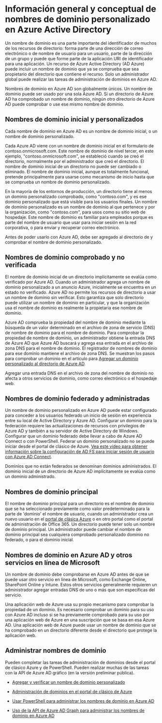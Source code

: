 <properties
    pageTitle="Información general y conceptual de nombres de dominio personalizado en Azure Active Directory | Microsoft Azure"
    description="Se explica el marco conceptual para el uso de nombres de dominio personalizado en Azure Active directory, incluida la federación de inicio de sesión único"
    services="active-directory"
    documentationCenter=""
    authors="jeffsta"
    manager="femila"
    editor=""/>

<tags
    ms.service="active-directory"
    ms.workload="identity"
    ms.tgt_pltfrm="na"
    ms.devlang="na"
    ms.topic="article"
    ms.date="10/04/2016"
    ms.author="curtand;jeffsta"/>

# <a name="conceptual-overview-of-custom-domain-names-in-azure-active-directory"></a>Información general y conceptual de nombres de dominio personalizado en Azure Active Directory

Un nombre de dominio es una parte importante del identificador de muchos de los recursos de directorio: forma parte de una dirección de correo electrónico o de nombre de usuario para un usuario, parte de la dirección de un grupo y puede que forme parte de la aplicación URI de identificador para una aplicación. Un recurso de Azure Active Directory (AD Azure) puede incluir un nombre de dominio que ya se comprueba que sea propietario del directorio que contiene el recurso. Solo un administrador global puede realizar las tareas de administración de dominios en Azure AD.

Nombres de dominio en Azure AD son globalmente únicos. Un nombre de dominio puede ser usado por una sola Azure AD. Si un directorio de Azure AD ha comprobado un nombre de dominio, ningún otro directorio de Azure AD puede comprobar o use ese mismo nombre de dominio.

## <a name="initial-and-custom-domain-names"></a>Nombres de dominio inicial y personalizados

Cada nombre de dominio en Azure AD es un nombre de dominio inicial, o un nombre de dominio personalizado.

Cada Azure AD viene con un nombre de dominio inicial en el formulario de contoso.onmicrosoft.com. Este nombre de dominio de nivel tercer, en este ejemplo, "contoso.onmicrosoft.com", se estableció cuando se creó el directorio, normalmente por el administrador que creó el directorio. El nombre de dominio inicial de un directorio no puede ser cambiado o eliminado. El nombre de dominio inicial, aunque es totalmente funcional, pretende principalmente para usarse como mecanismo de inicio hasta que se comprueba un nombre de dominio personalizado.

En la mayoría de los entornos de producción, un directorio tiene al menos un dominio personalizado comprobado, como "contoso.com", y es ese dominio personalizado que está visible para los usuarios finales. Un nombre de dominio personalizado es un nombre de dominio al que pertenece y por la organización, como "contoso.com", para usos como su sitio web de hospedaje. Este nombre de dominio es familiar para empleados porque es parte del nombre de usuario que usar para iniciar sesión en la red corporativa, o para enviar y recuperar correo electrónico.

Antes de poder usarlo con Azure AD, debe ser agregado al directorio de y comprobar el nombre de dominio personalizado.

## <a name="verified-and-unverified-domain-names"></a>Nombres de dominio comprobado y no verificada

El nombre de dominio inicial de un directorio implícitamente se evalúa como verificado por Azure AD. Cuando un administrador agrega un nombre de dominio personalizado a un anuncio Azure, inicialmente se encuentra en un estado no verificado. Azure AD no permite los recursos de directorio a usar un nombre de dominio sin verificar. Esto garantiza que solo directorio puede utilizar un nombre de dominio en particular, y que la organización usa el nombre de dominio es realmente la propietaria ese nombre de dominio.

Azure AD comprueba la propiedad del nombre de dominio mediante la búsqueda de un valor determinado en el archivo de zona de servicio (DNS) de nombre de dominio para el nombre de dominio. Para comprobar la propiedad de nombre de dominio, un administrador obtiene la entrada DNS de Azure AD que Azure AD buscará y agrega esa entrada en el archivo de zona DNS para el nombre de dominio. El registrador de nombres de dominio para ese dominio mantiene el archivo de zona DNS. Se muestran los pasos para comprobar un dominio en el artículo para [Agregar un dominio personalizado al directorio de Azure AD](active-directory-add-domain.md).

Agregar una entrada DNS en el archivo de zona del nombre de dominio no afecta a otros servicios de dominio, como correo electrónico o el hospedaje web.

## <a name="federated-and-managed-domain-names"></a>Nombres de dominio federado y administradas

Un nombre de dominio personalizado en Azure AD puede estar configurado para conceder a los usuarios federado un inicio de sesión en experiencia entre su local de Active Directory y Azure AD. Configurar un dominio para la federación requiere las actualizaciones de recursos con privilegios de Azure AD y también a su servidor de Active Directory de Windows. Configurar que un dominio federado debe llevar a cabo de Azure AD Connect o con PowerShell. Federar un dominio personalizado no se puede iniciar desde el portal de clásico de Azure. [Vea este vídeo para obtener información sobre la configuración de AD FS para iniciar sesión de usuario con Azure AD Connect](http://channel9.msdn.com/Series/Azure-Active-Directory-Videos-Demos/Configuring-AD-FS-for-user-sign-in-with-Azure-AD-Connect).

Dominios que no están federados se denominan dominios administrados. El dominio inicial de un directorio de Azure AD implícitamente se evalúa como un dominio administrado.

## <a name="primary-domain-names"></a>Nombres de dominio principal

El nombre de dominio principal para un directorio es el nombre de dominio que se ha seleccionado previamente como valor predeterminado para la parte de 'dominio' el nombre de usuario, cuando un administrador crea un nuevo usuario en el [portal de clásica Azure](https://manage.windowsazure.com/) o en otro portal como el portal de administración de Office 365. Un directorio puede tener solo un nombre de dominio principal. Un administrador puede cambiar el nombre de dominio principal sea cualquiera comprobado personalizado dominio no federado, o para el dominio inicial.

## <a name="domain-names-in-azure-ad-and-other-microsoft-online-services"></a>Nombres de dominio en Azure AD y otros servicios en línea de Microsoft

Un nombre de dominio debe comprobarse en Azure AD antes de que se puede usar otro servicio en línea de Microsoft, como Exchange Online, SharePoint Online y Intune. Estos otros servicios generalmente requieren un administrador agregar entradas DNS de uno o más que son específicas del servicio.

Una aplicación web de Azure usa su propio mecanismo para comprobar la propiedad de un dominio. Es necesario comprobar un dominio para su uso con Azure AD incluso si se ha previamente comprobado para su uso por una aplicación web de Azure en una suscripción que se basa en esa Azure AD. Una aplicación web de Azure puede usar un nombre de dominio que se ha comprobado en un directorio diferente desde el directorio que protege la aplicación web.

## <a name="managing-domain-names"></a>Administrar nombres de dominio

Pueden completar las tareas de administración de dominios desde el portal de clásico Azure y de PowerShell. Pueden realizar muchas de las tareas con la API de Azure AD gráfico (en la versión preliminar pública).

-   [Agregar y verificar un nombre de dominio personalizado](active-directory-add-domain.md)

-   [Administración de dominios en el portal de clásico de Azure](active-directory-add-manage-domain-names.md)

-   [Usar PowerShell para administrar los nombres de dominio en Azure AD](https://msdn.microsoft.com/library/azure/e1ef403f-3347-4409-8f46-d72dafa116e0#BKMK_ManageDomains)

-   [Uso de la API de Azure AD Graph para administrar los nombres de dominio en Azure AD](https://msdn.microsoft.com/Library/Azure/Ad/Graph/api/domains-operations)
